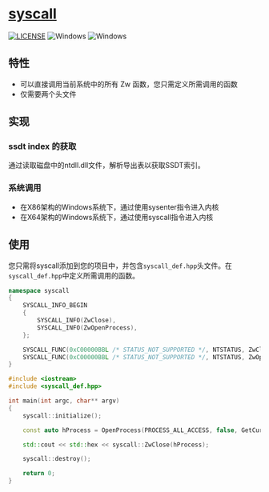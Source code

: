 # [syscall](https://github.com/MiFeng-super/syscall)

[![LICENSE](https://img.shields.io/badge/license-MIT-blue.svg)](https://github.com/MiFeng-super/syscall/blob/master/LICENSE)
![Windows](https://img.shields.io/badge/Windows-XP%2B-orange)
![Windows](https://img.shields.io/badge/Windows-X86%7CX64-%2523FFBCD9)

## 特性

* 可以直接调用当前系统中的所有 Zw 函数，您只需定义所需调用的函数
* 仅需要两个头文件

## 实现

### ssdt index 的获取

通过读取磁盘中的ntdll.dll文件，解析导出表以获取SSDT索引。

### 系统调用

* 在X86架构的Windows系统下，通过使用sysenter指令进入内核
* 在X64架构的Windows系统下，通过使用syscall指令进入内核

## 使用

您只需将syscall添加到您的项目中，并包含`syscall_def.hpp`头文件。在`syscall_def.hpp`中定义所需调用的函数。

```C++
namespace syscall 
{
    SYSCALL_INFO_BEGIN
    {
        SYSCALL_INFO(ZwClose),
        SYSCALL_INFO(ZwOpenProcess),
    };

    SYSCALL_FUNC(0xC00000BBL /* STATUS_NOT_SUPPORTED */, NTSTATUS, ZwClose);
    SYSCALL_FUNC(0xC00000BBL /* STATUS_NOT_SUPPORTED */, NTSTATUS, ZwOpenProcess);
}
```

```c++
#include <iostream>
#include <syscall_def.hpp>

int main(int argc, char** argv)
{
    syscall::initialize();

    const auto hProcess = OpenProcess(PROCESS_ALL_ACCESS, false, GetCurrentProcessId());

    std::cout << std::hex << syscall::ZwClose(hProcess);

    syscall::destroy();

    return 0;
}
```

